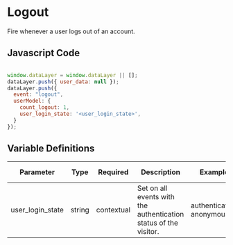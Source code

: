 # Logout

Fire whenever a user logs out of an account.

## Javascript Code

```js

window.dataLayer = window.dataLayer || [];
dataLayer.push({ user_data: null });  
dataLayer.push({
  event: "logout",
  userModel: {
    count_logout: 1,
    user_login_state: '<user_login_state>',
  }
});
```

## Variable Definitions

|Parameter|Type|Required|Description|Example|Pattern|Min Length|Max Length|
| --- | --- | --- | --- | --- | --- | --- | --- |
|user_login_state|string|contextual|Set on all events with the authentication status of the visitor.|authenticated, anonymous|
